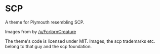 # SCP
A theme for Plymouth resembling SCP.

Images from by [/u/ForlornCreature](https://www.reddit.com/r/SCP/comments/8l98ox/scp_logo_animation/)

The theme's code is licensed under MIT. Images, the scp trademarks etc. belong to that guy and the scp foundation.